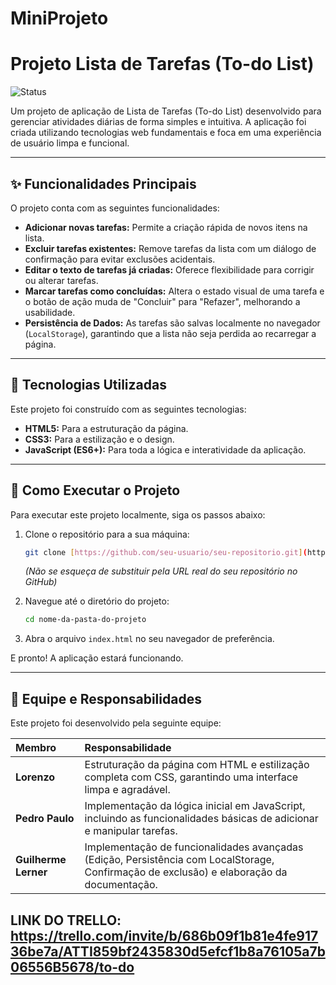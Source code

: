 # MiniProjeto
# Projeto Lista de Tarefas (To-do List)

![Status](https://img.shields.io/badge/Status-Concluído-brightgreen)

Um projeto de aplicação de Lista de Tarefas (To-do List) desenvolvido para gerenciar atividades diárias de forma simples e intuitiva. A aplicação foi criada utilizando tecnologias web fundamentais e foca em uma experiência de usuário limpa e funcional.

---

## ✨ Funcionalidades Principais

O projeto conta com as seguintes funcionalidades:

- **Adicionar novas tarefas:** Permite a criação rápida de novos itens na lista.
- **Excluir tarefas existentes:** Remove tarefas da lista com um diálogo de confirmação para evitar exclusões acidentais.
- **Editar o texto de tarefas já criadas:** Oferece flexibilidade para corrigir ou alterar tarefas.
- **Marcar tarefas como concluídas:** Altera o estado visual de uma tarefa e o botão de ação muda de "Concluir" para "Refazer", melhorando a usabilidade.
- **Persistência de Dados:** As tarefas são salvas localmente no navegador (`LocalStorage`), garantindo que a lista não seja perdida ao recarregar a página.

---

## 🚀 Tecnologias Utilizadas

Este projeto foi construído com as seguintes tecnologias:

- **HTML5:** Para a estruturação da página.
- **CSS3:** Para a estilização e o design.
- **JavaScript (ES6+):** Para toda a lógica e interatividade da aplicação.

---

## 📂 Como Executar o Projeto

Para executar este projeto localmente, siga os passos abaixo:

1.  Clone o repositório para a sua máquina:
    ```bash
    git clone [https://github.com/seu-usuario/seu-repositorio.git](https://github.com/seu-usuario/seu-repositorio.git)
    ```
    *(Não se esqueça de substituir pela URL real do seu repositório no GitHub)*

2.  Navegue até o diretório do projeto:
    ```bash
    cd nome-da-pasta-do-projeto
    ```

3.  Abra o arquivo `index.html` no seu navegador de preferência.

E pronto! A aplicação estará funcionando.

---

## 👥 Equipe e Responsabilidades

Este projeto foi desenvolvido pela seguinte equipe:

| Membro       | Responsabilidade                                                                                                                              |
| :----------- | :-------------------------------------------------------------------------------------------------------------------------------------------- |
| **Lorenzo** | Estruturação da página com HTML e estilização completa com CSS, garantindo uma interface limpa e agradável.                               |
| **Pedro Paulo** | Implementação da lógica inicial em JavaScript, incluindo as funcionalidades básicas de adicionar e manipular tarefas.                       |
| **Guilherme Lerner** | Implementação de funcionalidades avançadas (Edição, Persistência com LocalStorage, Confirmação de exclusão) e elaboração da documentação. |


LINK DO TRELLO: https://trello.com/invite/b/686b09f1b81e4fe91736be7a/ATTI859bf2435830d5efcf1b8a76105a7b06556B5678/to-do
---
